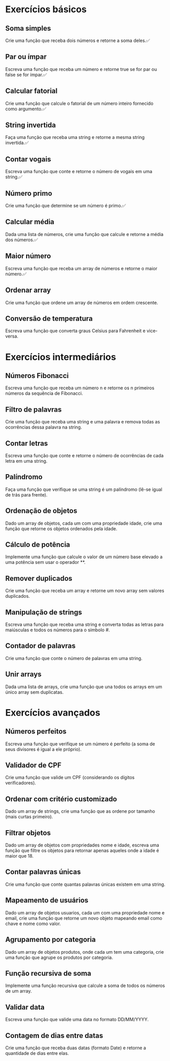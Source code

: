 # Exercícios básicos

## Soma simples
Crie uma função que receba dois números e retorne a soma deles.✅

## Par ou ímpar
Escreva uma função que receba um número e retorne true se for par ou false se for ímpar.✅

## Calcular fatorial
Crie uma função que calcule o fatorial de um número inteiro fornecido como argumento.✅

## String invertida
Faça uma função que receba uma string e retorne a mesma string invertida.✅

## Contar vogais
Escreva uma função que conte e retorne o número de vogais em uma string.✅

## Número primo
Crie uma função que determine se um número é primo.✅

## Calcular média
Dada uma lista de números, crie uma função que calcule e retorne a média dos números.✅

## Maior número
Escreva uma função que receba um array de números e retorne o maior número.✅

## Ordenar array
Crie uma função que ordene um array de números em ordem crescente.

## Conversão de temperatura
Escreva uma função que converta graus Celsius para Fahrenheit e vice-versa.

# Exercícios intermediários

## Números Fibonacci
Escreva uma função que receba um número n e retorne os n primeiros números da sequência de Fibonacci.

## Filtro de palavras
Crie uma função que receba uma string e uma palavra e remova todas as ocorrências dessa palavra na string.

## Contar letras
Escreva uma função que conte e retorne o número de ocorrências de cada letra em uma string.

## Palíndromo
Faça uma função que verifique se uma string é um palíndromo (lê-se igual de trás para frente).

## Ordenação de objetos
Dado um array de objetos, cada um com uma propriedade idade, crie uma função que retorne os objetos ordenados pela idade.

## Cálculo de potência
Implemente uma função que calcule o valor de um número base elevado a uma potência sem usar o operador **.

## Remover duplicados
Crie uma função que receba um array e retorne um novo array sem valores duplicados.

## Manipulação de strings
Escreva uma função que receba uma string e converta todas as letras para maiúsculas e todos os números para o símbolo #.

## Contador de palavras
Crie uma função que conte o número de palavras em uma string.

## Unir arrays
Dada uma lista de arrays, crie uma função que una todos os arrays em um único array sem duplicatas.

# Exercícios avançados

## Números perfeitos
Escreva uma função que verifique se um número é perfeito (a soma de seus divisores é igual a ele próprio).

## Validador de CPF
Crie uma função que valide um CPF (considerando os dígitos verificadores).

## Ordenar com critério customizado
Dado um array de strings, crie uma função que as ordene por tamanho (mais curtas primeiro).

## Filtrar objetos
Dado um array de objetos com propriedades nome e idade, escreva uma função que filtre os objetos para retornar apenas aqueles onde a idade é maior que 18.

## Contar palavras únicas
Crie uma função que conte quantas palavras únicas existem em uma string.

## Mapeamento de usuários
Dado um array de objetos usuarios, cada um com uma propriedade nome e email, crie uma função que retorne um novo objeto mapeando email como chave e nome como valor.

## Agrupamento por categoria
Dado um array de objetos produtos, onde cada um tem uma categoria, crie uma função que agrupe os produtos por categoria.

## Função recursiva de soma
Implemente uma função recursiva que calcule a soma de todos os números de um array.

## Validar data
Escreva uma função que valide uma data no formato DD/MM/YYYY.

## Contagem de dias entre datas
Crie uma função que receba duas datas (formato Date) e retorne a quantidade de dias entre elas.